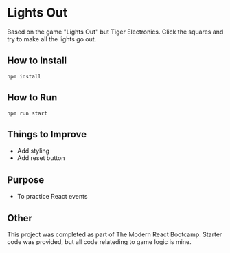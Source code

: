 # Lights Out

Based on the game "Lights Out" but Tiger Electronics. Click the squares and try to make all the lights go out.

## How to Install

    npm install

## How to Run

    npm run start

## Things to Improve

- Add styling
- Add reset button

## Purpose

- To practice React events

## Other

This project was completed as part of The Modern React Bootcamp. Starter code was provided, but all code relateding to game logic is mine.
